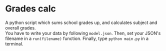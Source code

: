# Grades calc

A python script which sums school grades up, and calculates subject and overall grades.  
You have to write your data by following `model.json`. Then, set your JSON's filename in a `run(filename)` function. Finally, type `python main.py` in a terminal.
